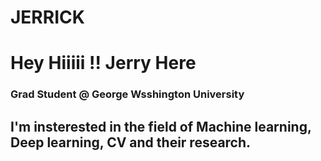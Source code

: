 # JERRICK

# Hey Hiiiii !! Jerry Here
### Grad Student @ George Wsshington University
## I'm insterested in the field of Machine learning, Deep learning, CV and their research.
